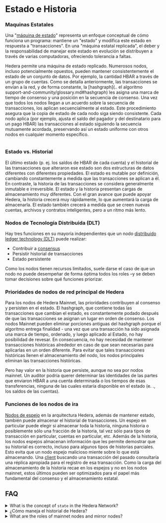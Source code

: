 # Estado e Historia

### Maquinas Estatales

Una "[máquina de estado](../support-and-community/glossary.md#state-machine)" representa un enfoque conceptual de cómo funciona un programa: mantiene un "estado" y modifica este estado en respuesta a "transacciones". En una "máquina estatal replicada", el deber y la responsabilidad de manejar este estado en evolución se distribuyen a través de varias computadoras, ofreciendo tolerancia a faltas.

Hedera permite una máquina de estado replicado. Numerosos nodos, incluso potencialmente opuestos, pueden mantener consistentemente el estado de un conjunto de datos. Por ejemplo, la cantidad HBAR a través de un grupo de cuentas. Como se detalla anteriormente, las transacciones se envían a la red, y de forma constante, la [hashgraph](.. el algoritmo support-and-community/glossary.md#hashgraph) les asigna una marca de tiempo de consenso y una posición en la secuencia de consenso. Una vez que todos los nodos llegan a un acuerdo sobre la secuencia de transacciones, los aplican secuencialmente al estado. Este procedimiento asegura que la copia de estado de cada nodo siga siendo consistente. Cada nodo aplica (por ejemplo, ajusta el saldo del pagador y del destinatario para un pago HBAR) las transacciones al estado siguiendo la secuencia mutuamente acordada, preservando así un estado uniforme con otros nodos en cualquier momento específico.

<figure><img src="../.gitbook/assets/hh-consensus-service-whitepaper-icons.png" alt=""><figcaption></figcaption></figure>

### Estado vs. Historial

El último estado (p. ej. los saldos de HBAR de cada cuenta) y el historial de las transacciones que alteraron ese estado son dos estructuras de datos diferentes con diferentes propiedades. El estado es mutable por definición, cambiando constantemente a medida que las transacciones se aplican a él. En contraste, la historia de las transacciones se considera generalmente inmutable e irreversible. El estado y la historia presentan cargas de almacenamiento muy diferentes. Con el gran avance que puede apoyar Hedera, la historia crecerá muy rápidamente, lo que aumentará la carga de almacenarla. El estado también crecerá a medida que se creen nuevas cuentas, archivos y contratos inteligentes, pero a un ritmo más lento.

### Nodos de Tecnología Distribuida (DLT)

Hay tres funciones en su mayoría independientes que un nodo [distribuido ledger technology (DLT)](../support-and-community/glossary.md#distributed-ledger-technology-dlt) puede realizar:

- Contribuir a [consensus](../support-and-community/glossary.md#consensus)
- Persistir historial de transacciones
- Estado persistente

Como los nodos tienen recursos limitados, suele darse el caso de que un nodo no puede desempeñar de forma óptima todos los roles –y se deben tomar decisiones sobre qué funciones priorizar.

### Prioridades de nodos de red principal de Hedera

Para los nodos de Hedera Mainnet, las prioridades contribuyen al consenso y persisten en el estado. El hashgraph, que contiene todas las transacciones que cambian el estado, es constantemente podado después de que las transacciones se asignan un lugar en orden de consenso. Los nodos Mainnet pueden eliminar porciones antiguas del hashgraph porque el algoritmo entrega finalidad - una vez que una transacción ha sido asignada una marca de tiempo, ordenado, y luego aplicado al Estado, no hay posibilidad de revesar. En consecuencia, no hay necesidad de mantener transacciones históricas alrededor en caso de que sean necesarias para aplicarlas en un orden diferente. Para evitar que tales transacciones históricas llenen el almacenamiento del nodo, los nodos principales eliminan las transacciones históricas.

Pero hay valor en la historia que persiste, aunque no sea por nodos mainnet. Un auditor podría querer determinar las identidades de las partes que enviaron HBAR a una cuenta determinada o los tiempos de esas transferencias, ninguna de las cuales estaría disponible en el estado (e. ., los saldos de las cuentas).

### Funciones de los nodos de ira

[Nodos de espejo](mirror-nodes/) en la arquitectura Hedera, además de mantener estado, también puede almacenar el historial de transacciones. Un espejo en particular puede elegir si almacenar toda la historia, ninguna historia o posiblemente sólo una fracción de la historia, tal vez sólo para tipos de transacción en particular, cuentas en particular, etc. Además de la historia, los nodos espejos almacenan información que les permite demostrar que su historial es correcto, incluso para algunos tipos de historias parciales. Esto evita que un nodo espejo malicioso miente sobre lo que está almacenando. Una [client](../support-and-community/glossary.md#client) buscando una transacción del pasado consultaría una réplica apropiada para el registro de esa transacción. Como la carga del almacenamiento de la historia recae en los espejos y no en los nodos mainnet, estos últimos pueden ser optimizados para el papel más fundamental del consenso y el almacenamiento estatal.

## FAQ

<details>

<summary>What is the concept of <code>state</code> in the Hedera Network?</summary>

El estado en la Red Hedera es el estado actual de todos los datos, como la cantidad de HBAR en un conjunto de cuentas. Se mantiene a través de múltiples nodos en una representación consistente, proporcionando tolerancia a fallos. El estado cambia constantemente a medida que se aplican las transacciones.

</details>

<details>

<summary>¿Cómo maneja el historial de Hedera?</summary>

El historial de transacciones se mantiene como una estructura de datos independiente del estado. Proporciona un registro de transacciones que han cambiado el estado con el paso del tiempo. Normalmente está previsto como inmutable e irreversible. Los nodos de espejo en la arquitectura Hedera almacenan el historial de transacciones, mientras que los nodos mainnet se centran en el consenso y el almacenamiento del estado.

</details>

<details>

<summary>What are the roles of mainnet nodes and mirror nodes?</summary>

Los nodos Mainnet priorizan la contribución al consenso y al estado persistente. Eliminan transacciones históricas después de que se les asigne un lugar en el orden de consenso. Los nodos de espejo, por otra parte, almacenan el historial de transacciones y mantienen el estado, proporcionando un registro de transacciones pasadas para fines de auditoría.

</details>
